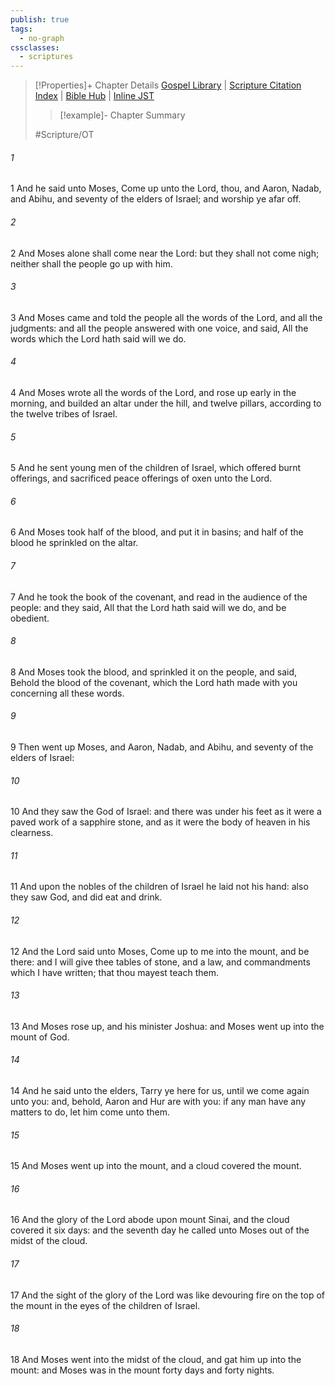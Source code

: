 ```yaml
---
publish: true
tags:
  - no-graph
cssclasses:
  - scriptures
---
```

>[!Properties]+ Chapter Details
>[Gospel Library](https://churchofjesuschrist.org/study/scriptures/ot/ex/24?lang=eng)    |    [Scripture Citation Index](https://scriptures.byu.edu/#06618::c06618)    |    [Bible Hub](https://biblehub.com/exodus/24.htm)    |    [Inline JST](https://scripturetoolbox.com/html/ic/Exodus/24.html)
>>[!example]- Chapter Summary
>> 
> 
>
>#Scripture/OT
###### 1
1 And he said unto Moses, Come up unto the Lord, thou, and Aaron, Nadab, and Abihu, and seventy of the elders of Israel; and worship ye afar off.
###### 2
2 And Moses alone shall come near the Lord: but they shall not come nigh; neither shall the people go up with him.
###### 3
3 And Moses came and told the people all the words of the Lord, and all the judgments: and all the people answered with one voice, and said, All the words which the Lord hath said will we do.
###### 4
4 And Moses wrote all the words of the Lord, and rose up early in the morning, and builded an altar under the hill, and twelve pillars, according to the twelve tribes of Israel.
###### 5
5 And he sent young men of the children of Israel, which offered burnt offerings, and sacrificed peace offerings of oxen unto the Lord.
###### 6
6 And Moses took half of the blood, and put it in basins; and half of the blood he sprinkled on the altar.
###### 7
7 And he took the book of the covenant, and read in the audience of the people: and they said, All that the Lord hath said will we do, and be obedient.
###### 8
8 And Moses took the blood, and sprinkled it on the people, and said, Behold the blood of the covenant, which the Lord hath made with you concerning all these words.
###### 9
9 Then went up Moses, and Aaron, Nadab, and Abihu, and seventy of the elders of Israel:
###### 10
10 And they saw the God of Israel: and there was under his feet as it were a paved work of a sapphire stone, and as it were the body of heaven in his clearness.
###### 11
11 And upon the nobles of the children of Israel he laid not his hand: also they saw God, and did eat and drink.
###### 12
12 And the Lord said unto Moses, Come up to me into the mount, and be there: and I will give thee tables of stone, and a law, and commandments which I have written; that thou mayest teach them.
###### 13
13 And Moses rose up, and his minister Joshua: and Moses went up into the mount of God.
###### 14
14 And he said unto the elders, Tarry ye here for us, until we come again unto you: and, behold, Aaron and Hur are with you: if any man have any matters to do, let him come unto them.
###### 15
15 And Moses went up into the mount, and a cloud covered the mount.
###### 16
16 And the glory of the Lord abode upon mount Sinai, and the cloud covered it six days: and the seventh day he called unto Moses out of the midst of the cloud.
###### 17
17 And the sight of the glory of the Lord was like devouring fire on the top of the mount in the eyes of the children of Israel.
###### 18
18 And Moses went into the midst of the cloud, and gat him up into the mount: and Moses was in the mount forty days and forty nights.

